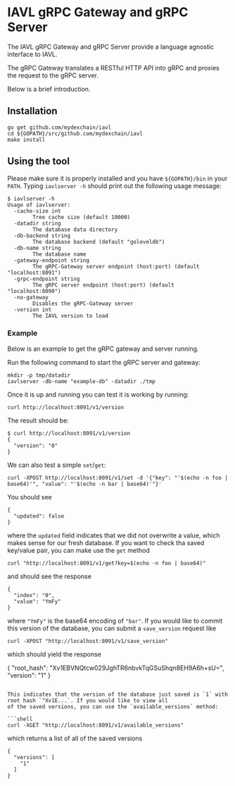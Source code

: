 # IAVL gRPC Gateway and gRPC Server

The IAVL gRPC Gateway and gRPC Server provide a language agnostic interface to IAVL.

The gRPC Gateway translates a RESTful HTTP API into gRPC and proxies the request to the gRPC server.

Below is a brief introduction.

## Installation

```shell
go get github.com/mydexchain/iavl
cd ${GOPATH}/src/github.com/mydexchain/iavl
make install
```

## Using the tool

Please make sure it is properly installed and you have `${GOPATH}/bin` in your `PATH`.
Typing `iavlserver -h` should print out the following usage message:

```
$ iavlserver -h
Usage of iavlserver:
  -cache-size int
        Tree cache size (default 10000)
  -datadir string
        The database data directory
  -db-backend string
        The database backend (default "goleveldb")
  -db-name string
        The database name
  -gateway-endpoint string
        The gRPC-Gateway server endpoint (host:port) (default "localhost:8091")
  -grpc-endpoint string
        The gRPC server endpoint (host:port) (default "localhost:8090")
  -no-gateway
        Disables the gRPC-Gateway server
  -version int
        The IAVL version to load
```

### Example 

Below is an example to get the gRPC gateway and server running.

Run the following command to start the gRPC server and gateway:

```shell
mkdir -p tmp/datadir
iavlserver -db-name "example-db" -datadir ./tmp
```

Once it is up and running you can test it is working by running:

```shell
curl http://localhost:8091/v1/version
```

The result should be:

```shell
$ curl http://localhost:8091/v1/version
{
  "version": "0"
}
```

We can also test a simple `set`/`get`:

```shell
curl -XPOST http://localhost:8091/v1/set -d '{"key": "'$(echo -n foo | base64)'", "value": "'$(echo -n bar | base64)'"}'
```

You should see

```shell
{
  "updated": false
}
```

where the `updated` field indicates that we did not overwrite a value, which makes sense for our fresh database. If
you want to check tha saved key/value pair, you can make use the `get` method

```shell
curl "http://localhost:8091/v1/get?key=$(echo -n foo | base64)"
```

and should see the response

```shell
{
  "index": "0",
  "value": "YmFy"
}
```

where `"YmFy"` is the base64 encoding of `"bar"`. If you would like to commit this version of the database, you can submit
a `save_version` request like

```shell
curl -XPOST "http://localhost:8091/v1/save_version"
```

which should yield the response

{
  "root_hash": "Xv1EBVNQtcw029JghTR6nbvkTqGSuShqn8EH9A6h+sU=",
  "version": "1"
}
```

This indicates that the version of the database just saved is `1` with root hash `"Xv1E...`. If you would like to view all
of the saved versions, you can use the `available_versions` method:

```shell
curl -XGET "http://localhost:8091/v1/available_versions"
```

which returns a list of all of the saved versions

```shell
{
  "versions": [
    "1"
  ]
}
```                                                          
